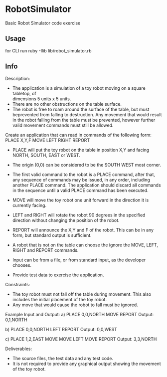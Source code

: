 # RobotSimulator

Basic Robot Simulator code exercise

## Usage

for CLI run ruby -Ilib lib/robot_simulator.rb

## Info
Description:

* The  application  is  a  simulation  of  a  toy  robot  moving  on  a  square  tabletop,  of  
dimensions  5  units  x  5  units.
* There  are  no  other  obstructions  on  the  table  surface.
* The  robot  is  free  to  roam  around  the  surface  of  the  table,  but  must  beprevented  from  falling  to  destruction.  Any  movement that  would  result  in  the robot  falling  from  the  table  must  be  prevented, however  further  valid  movement commands  must  still be  allowed.

Create  an  application  that  can  read  in  commands  of  the  following  form:
PLACE  X,Y,F
MOVE
LEFT
RIGHT
REPORT

* PLACE  will  put  the  toy  robot  on  the  table  in  position  X,Y  and  facing  NORTH, SOUTH,  EAST  or  WEST.  
* The  origin  (0,0)  can  be  considered  to  be  the  SOUTH  WEST  most  corner.
* The  first  valid  command  to  the  robot  is  a  PLACE  command,  after  that,  any sequence  of  commands  may  be  issued,  in  any  order,  including  another  PLACE command.  The  application  should  discard  all  commands  in  the  sequence  until  a valid  PLACE  command  has  been  executed.
* MOVE  will  move  the  toy  robot  one  unit  forward  in  the  direction  it  is  currently facing.
* LEFT  and  RIGHT  will  rotate  the  robot  90  degrees  in  the  specified  direction without  changing  the  position  of  the  robot.
* REPORT  will  announce  the  X,Y  and  F  of  the  robot.  This  can  be  in  any  form,  but standard  output  is  sufficient.


* A  robot  that  is  not  on  the  table  can  choose  the  ignore  the  MOVE,  LEFT,  RIGHT and  REPORT  commands.
* Input  can  be  from  a  file,  or  from  standard  input,  as  the  developer  chooses.
* Provide  test  data  to  exercise  the  application.


Constraints:
* The  toy  robot  must  not  fall  off  the  table  during  movement.  This  also  includes the  initial  placement  of  the  toy  robot.  
* Any  move  that  would  cause  the  robot  to  fall  must  be  ignored.


Example  Input  and  Output:
a)
PLACE  0,0,NORTH
MOVE
REPORT
Output:  0,1,NORTH


b)
PLACE  0,0,NORTH
LEFT
REPORT
Output:  0,0,WEST


c)
PLACE  1,2,EAST
MOVE
MOVE
LEFT
MOVE
REPORT
Output:  3,3,NORTH


Deliverables:
* The  source  files,  the  test  data  and  any  test  code.
* It  is  not  required  to  provide  any  graphical  output  showing  the  movement  of  the toy  robot.  
